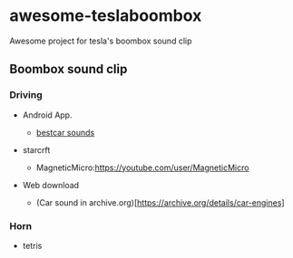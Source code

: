 # awesome-teslaboombox
Awesome project for tesla's boombox sound clip

## Boombox sound clip
### Driving
* Android App.
  * [bestcar sounds](https://www.google.com/url?sa=t&source=web&rct=j&url=https://play.google.com/store/apps/details%3Fid%3Dde.hammtech.bestcarsounds%26hl%3Den_US%26gl%3DUS%26referrer%3Dutm_source%253Dgoogle%2526utm_medium%253Dorganic%2526utm_term%253Dengine%2Bsounds%2Bapp%26pcampaignid%3DAPPU_1_B5buX8TMCeP_-QaXmILoDg&ved=2ahUKEwiE7PrF5PntAhXjf94KHReMAO0Q8oQBMAR6BAgBEA8&usg=AOvVaw2un-7YJEtt_FDrVsEXxji8)

* starcrft
  * MagneticMicro:https://youtube.com/user/MagneticMicro

* Web download
  * (Car sound in archive.org)[https://archive.org/details/car-engines]

### Horn
* tetris
